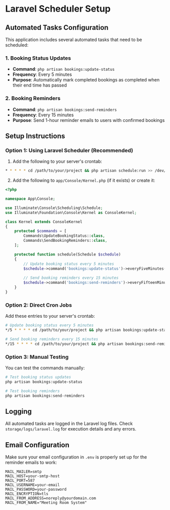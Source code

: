 # Laravel Scheduler Setup

## Automated Tasks Configuration

This application includes several automated tasks that need to be scheduled:

### 1. Booking Status Updates
- **Command**: `php artisan bookings:update-status`
- **Frequency**: Every 5 minutes
- **Purpose**: Automatically mark completed bookings as completed when their end time has passed

### 2. Booking Reminders
- **Command**: `php artisan bookings:send-reminders`
- **Frequency**: Every 15 minutes
- **Purpose**: Send 1-hour reminder emails to users with confirmed bookings

## Setup Instructions

### Option 1: Using Laravel Scheduler (Recommended)

1. Add the following to your server's crontab:
```bash
* * * * * cd /path/to/your/project && php artisan schedule:run >> /dev/null 2>&1
```

2. Add the following to `app/Console/Kernel.php` (if it exists) or create it:

```php
<?php

namespace App\Console;

use Illuminate\Console\Scheduling\Schedule;
use Illuminate\Foundation\Console\Kernel as ConsoleKernel;

class Kernel extends ConsoleKernel
{
    protected $commands = [
        Commands\UpdateBookingStatus::class,
        Commands\SendBookingReminders::class,
    ];

    protected function schedule(Schedule $schedule)
    {
        // Update booking status every 5 minutes
        $schedule->command('bookings:update-status')->everyFiveMinutes();
        
        // Send booking reminders every 15 minutes
        $schedule->command('bookings:send-reminders')->everyFifteenMinutes();
    }
}
```

### Option 2: Direct Cron Jobs

Add these entries to your server's crontab:

```bash
# Update booking status every 5 minutes
*/5 * * * * cd /path/to/your/project && php artisan bookings:update-status >> /dev/null 2>&1

# Send booking reminders every 15 minutes
*/15 * * * * cd /path/to/your/project && php artisan bookings:send-reminders >> /dev/null 2>&1
```

### Option 3: Manual Testing

You can test the commands manually:

```bash
# Test booking status updates
php artisan bookings:update-status

# Test booking reminders
php artisan bookings:send-reminders
```

## Logging

All automated tasks are logged in the Laravel log files. Check `storage/logs/laravel.log` for execution details and any errors.

## Email Configuration

Make sure your email configuration in `.env` is properly set up for the reminder emails to work:

```env
MAIL_MAILER=smtp
MAIL_HOST=your-smtp-host
MAIL_PORT=587
MAIL_USERNAME=your-email
MAIL_PASSWORD=your-password
MAIL_ENCRYPTION=tls
MAIL_FROM_ADDRESS=noreply@yourdomain.com
MAIL_FROM_NAME="Meeting Room System"
```
